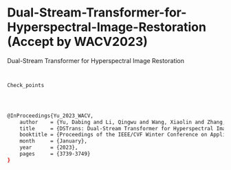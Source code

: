 # Dual-Stream-Transformer-for-Hyperspectral-Image-Restoration (Accept by WACV2023)
Dual-Stream Transformer for Hyperspectral Image Restoration
```sh


Check_points




@InProceedings{Yu_2023_WACV,
    author    = {Yu, Dabing and Li, Qingwu and Wang, Xiaolin and Zhang, Zhiliang and Qian, Yixi and Xu, Chang},
    title     = {DSTrans: Dual-Stream Transformer for Hyperspectral Image Restoration},
    booktitle = {Proceedings of the IEEE/CVF Winter Conference on Applications of Computer Vision (WACV)},
    month     = {January},
    year      = {2023},
    pages     = {3739-3749}
}

```
